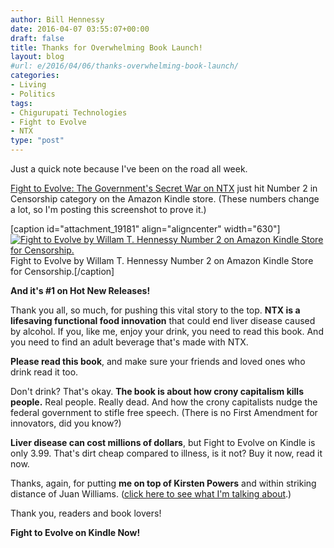 ```yaml
---
author: Bill Hennessy
date: 2016-04-07 03:55:07+00:00
draft: false
title: Thanks for Overwhelming Book Launch!
layout: blog
#url: e/2016/04/06/thanks-overwhelming-book-launch/
categories:
- Living
- Politics
tags:
- Chigurupati Technologies
- Fight to Evolve
- NTX
type: "post"
---
```


Just a quick note because I've been on the road all week.

[Fight to Evolve: The Government's Secret War on NTX](https://www.amazon.com/Fight-To-Evolve-Governments-Secret-ebook/dp/B01DORSX0O/ref=zg_bs_157465011_2) just hit Number 2 in Censorship category on the Amazon Kindle store. (These numbers change a lot, so I'm posting this screenshot to prove it.)

[caption id="attachment_19181" align="aligncenter" width="630"][![Fight to Evolve by Willam T. Hennessy Number 2 on Amazon Kindle Store for Censorship.](https://hennessysview.com/wp-content/uploads/2016/04/Screenshot-2016-04-06-21.43.41.png)
](https://www.amazon.com/Fight-To-Evolve-Governments-Secret-ebook/dp/B01DORSX0O/ref=zg_bs_157465011_2) Fight to Evolve by Willam T. Hennessy Number 2 on Amazon Kindle Store for Censorship.[/caption]

**And it's #1 on Hot New Releases!**



Thank you all, so much, for pushing this vital story to the top. **NTX is a lifesaving functional food innovation** that could end liver disease caused by alcohol. If you, like me, enjoy your drink, you need to read this book. And you need to find an adult beverage that's made with NTX.

**Please read this book**, and make sure your friends and loved ones who drink read it too.

Don't drink? That's okay. **The book is about how crony capitalism kills people.** Real people. Really dead. And how the crony capitalists nudge the federal government to stifle free speech. (There is no First Amendment for innovators, did you know?)

**Liver disease can cost millions of dollars**, but Fight to Evolve on Kindle is only 3.99. That's dirt cheap compared to illness, is it not? Buy it now, read it now.

Thanks, again, for putting **me on top of Kirsten Powers** and within striking distance of Juan Williams. ([click here to see what I'm talking about](https://www.amazon.com/gp/bestsellers/digital-text/157465011/ref=pd_zg_hrsr_kstore_1_7_last).)

Thank you, readers and book lovers!

**Fight to Evolve on Kindle Now!**
